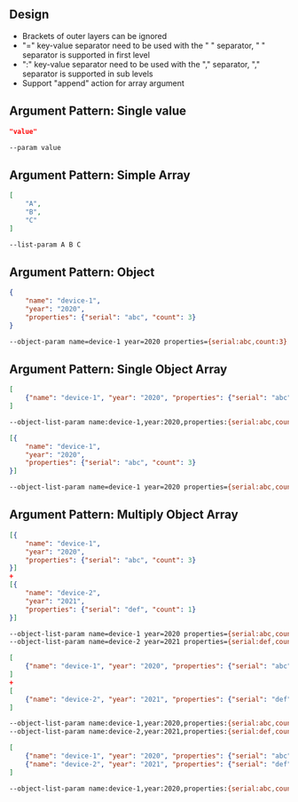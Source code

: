 ## Design

- Brackets of outer layers can be ignored
- "=" key-value separator need to be used with the " " separator, " " separator is supported in first level
- ":" key-value separator need to be used with the "," separator, "," separator is supported in sub levels
- Support "append" action for array argument 

## Argument Pattern: Single value

```json
"value"
```

```bash
--param value
```

## Argument Pattern: Simple Array

```json
[
    "A",
    "B",
    "C"
]
```

```bash
--list-param A B C
```

## Argument Pattern: Object

```json
{
    "name": "device-1",
    "year": "2020",
    "properties": {"serial": "abc", "count": 3}
}
```

```bash
--object-param name=device-1 year=2020 properties={serial:abc,count:3}
```


## Argument Pattern: Single Object Array

```json
[
    {"name": "device-1", "year": "2020", "properties": {"serial": "abc", "count": 3}}
]
```

```bash
--object-list-param name:device-1,year:2020,properties:{serial:abc,count:3}
```

```json
[{
    "name": "device-1",
    "year": "2020",
    "properties": {"serial": "abc", "count": 3}
}]
```

```bash
--object-list-param name=device-1 year=2020 properties={serial:abc,count:3}
```


## Argument Pattern: Multiply Object Array

```json
[{
    "name": "device-1",
    "year": "2020",
    "properties": {"serial": "abc", "count": 3}
}]
+
[{
    "name": "device-2",
    "year": "2021",
    "properties": {"serial": "def", "count": 1}
}]
```

```bash
--object-list-param name=device-1 year=2020 properties={serial:abc,count:3}
--object-list-param name=device-2 year=2021 properties={serial:def,count:1}
```

```json
[
    {"name": "device-1", "year": "2020", "properties": {"serial": "abc", "count": 3}}
]
+
[
    {"name": "device-2", "year": "2021", "properties": {"serial": "def", "count": 1}}
]
```

```bash
--object-list-param name:device-1,year:2020,properties:{serial:abc,count:3}
--object-list-param name:device-2,year:2021,properties:{serial:def,count:1}
```

```json
[
    {"name": "device-1", "year": "2020", "properties": {"serial": "abc", "count": 3}},
    {"name": "device-2", "year": "2021", "properties": {"serial": "def", "count": 1}}
]
```

```bash
--object-list-param name:device-1,year:2020,properties:{serial:abc,count:3} name:device-2,year:2021,properties:{serial:def,count:1}
```
